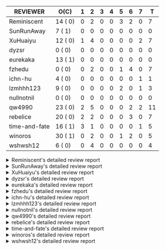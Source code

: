 |   REVIEWER    |  O(C)   | 1 | 2 | 3 | 4 | 5 | 6 | 7 | T  |
|---------------|---------|---|---|---|---|---|---|---|----|
| Reminiscent   | 14 ( 0) | 0 | 2 | 0 | 0 | 3 | 2 | 0 |  7 |
| SunRunAway    |  7 ( 1) | 0 | 0 | 0 | 0 | 0 | 0 | 0 |  0 |
| XuHuaiyu      | 12 ( 0) | 1 | 4 | 0 | 0 | 0 | 0 | 2 |  7 |
| dyzsr         |  0 ( 0) | 0 | 0 | 0 | 0 | 0 | 0 | 0 |  0 |
| eurekaka      | 13 ( 1) | 0 | 0 | 0 | 0 | 0 | 0 | 0 |  0 |
| fzhedu        |  0 ( 0) | 0 | 2 | 0 | 0 | 1 | 4 | 0 |  7 |
| ichn-hu       |  4 ( 0) | 0 | 0 | 0 | 0 | 0 | 0 | 1 |  1 |
| lzmhhh123     |  9 ( 0) | 0 | 0 | 0 | 0 | 2 | 0 | 1 |  3 |
| nullnotnil    |  0 ( 0) | 0 | 0 | 0 | 0 | 0 | 0 | 0 |  0 |
| qw4990        | 23 ( 0) | 2 | 5 | 0 | 0 | 0 | 2 | 2 | 11 |
| rebelice      | 20 ( 0) | 2 | 2 | 0 | 0 | 0 | 3 | 0 |  7 |
| time-and-fate | 16 ( 1) | 3 | 1 | 0 | 0 | 0 | 0 | 1 |  5 |
| winoros       | 30 ( 1) | 0 | 2 | 0 | 0 | 1 | 2 | 0 |  5 |
| wshwsh12      |  6 ( 0) | 0 | 4 | 0 | 0 | 0 | 0 | 0 |  4 |


<details> 
  <summary>Reminiscent's detailed review report</summary> 

## To Be Reviewed

|    REPO    |                                                                          PR                                                                           | C | LASTED |
|------------|-------------------------------------------------------------------------------------------------------------------------------------------------------|---|--------|
| tidb/25583 | [bindinfo: fix SPM doesn't work for CTE](https://github.com/pingcap/tidb/pull/25583)                                                                  |   | 37d15h |
| tidb/26261 | [util/ranger: fix wrong range calculation of prefix index when appending ranges to point ranges (#26066)](https://github.com/pingcap/tidb/pull/26261) |   | 12d22h |
| tidb/26474 | [planner: fix the unstable unit test TestTableFromMeta (#26463)](https://github.com/pingcap/tidb/pull/26474)                                          |   | 5d16h  |
| tidb/26475 | [planner: fix the unstable unit test TestTableFromMeta (#26463)](https://github.com/pingcap/tidb/pull/26475)                                          |   | 5d16h  |
| tidb/26476 | [planner: fix the unstable unit test TestTableFromMeta (#26463)](https://github.com/pingcap/tidb/pull/26476)                                          |   | 5d16h  |
| tidb/26491 | [planner: fix the unstable test TestOrderedResultModeOnOtherOperators (#26481)](https://github.com/pingcap/tidb/pull/26491)                           |   | 4d23h  |
| tidb/26492 | [planner: fix the unstable test TestOrderedResultModeOnOtherOperators (#26481)](https://github.com/pingcap/tidb/pull/26492)                           |   | 4d23h  |
| tidb/26493 | [planner: fix the unstable test TestOrderedResultModeOnOtherOperators (#26481)](https://github.com/pingcap/tidb/pull/26493)                           |   | 4d23h  |
| tidb/26498 | [planner: fix the unstable unit test `TestAnalyzeIncremental` (#26460)](https://github.com/pingcap/tidb/pull/26498)                                   |   | 4d20h  |
| tidb/26499 | [planner: fix the unstable unit test `TestAnalyzeIncremental` (#26460)](https://github.com/pingcap/tidb/pull/26499)                                   |   | 4d20h  |
| tidb/26501 | [planner: fix the unstable unit test `TestAnalyzeIncremental` (#26460)](https://github.com/pingcap/tidb/pull/26501)                                   |   | 4d20h  |
| tidb/26503 | [planner: fix goroutine leak problem in some unit tests (#26500)](https://github.com/pingcap/tidb/pull/26503)                                         |   | 4d19h  |
| tidb/26505 | [planner: fix goroutine leak problem in some unit tests (#26500)](https://github.com/pingcap/tidb/pull/26505)                                         |   | 4d19h  |
| tidb/26506 | [planner: fix goroutine leak problem in some unit tests (#26500)](https://github.com/pingcap/tidb/pull/26506)                                         |   | 4d19h  |


## Reviewed in Last 7 Days

|    REPO    |                                                            PR                                                             | C | D |   R   |
|------------|---------------------------------------------------------------------------------------------------------------------------|---|---|-------|
| tidb/26550 | [planner: push TopN down when N is less than a specific variable](https://github.com/pingcap/tidb/pull/26550)             |   | 2 | 0h    |
| tidb/26468 | [planner: try to fix the unstable test `TestAnalyzeIncremental`](https://github.com/pingcap/tidb/pull/26468)              |   | 2 | 3d18h |
| tidb/26500 | [planner: fix goroutine leak problem in some unit tests](https://github.com/pingcap/tidb/pull/26500)                      |   | 5 | 0h    |
| tidb/26473 | [planner: return error when the item of ORDER BY is hidden column](https://github.com/pingcap/tidb/pull/26473)            |   | 5 | 17h   |
| tidb/26460 | [planner: fix the unstable unit test `TestAnalyzeIncremental`](https://github.com/pingcap/tidb/pull/26460)                |   | 5 | 20h   |
| tidb/26445 | [planner: update the correlation adjustment rule of Limit/TopN for TableScan](https://github.com/pingcap/tidb/pull/26445) |   | 6 | 1d0h  |
| tidb/26481 | [planner: fix the unstable test TestOrderedResultModeOnOtherOperators](https://github.com/pingcap/tidb/pull/26481)        |   | 6 | 0h    |


</details> 


<details> 
  <summary>SunRunAway's detailed review report</summary> 

## To Be Reviewed

|    REPO    |                                                       PR                                                       | C | LASTED  |
|------------|----------------------------------------------------------------------------------------------------------------|---|---------|
| tidb/19178 | [executor: Refactor probe channel](https://github.com/pingcap/tidb/pull/19178)                                 |   | 348d16h |
| tidb/19807 | [executor: parallel evaluation for hash aggregate distinct](https://github.com/pingcap/tidb/pull/19807)        |   | 326d11h |
| tidb/19900 | [executor: enable inline projection for sort&topN](https://github.com/pingcap/tidb/pull/19900)                 | Y | 321d18h |
| tidb/21834 | [planner: enhanced index range calculation plan](https://github.com/pingcap/tidb/pull/21834)                   |   | 223d18h |
| tidb/21956 | [planner/preprocessor: disallow into-outfile clause in some place](https://github.com/pingcap/tidb/pull/21956) |   | 216d23h |
| tidb/25385 | [executor: global kill 32bits (local connID part)](https://github.com/pingcap/tidb/pull/25385)                 |   | 44d10h  |
| tidb/26488 | [util/set: migrate test-infra to testify](https://github.com/pingcap/tidb/pull/26488)                          |   | 5d11h   |


## Reviewed in Last 7 Days

| REPO | PR | C | D | R |
|------|----|---|---|---|


</details> 


<details> 
  <summary>XuHuaiyu's detailed review report</summary> 

## To Be Reviewed

|     REPO     |                                                                    PR                                                                     | C | LASTED  |
|--------------|-------------------------------------------------------------------------------------------------------------------------------------------|---|---------|
| docs-cn/5561 | [Add sql optimization-related docs to toc](https://github.com/pingcap/docs-cn/pull/5561)                                                  |   | 155d15h |
| tidb/21401   | [expression: incompatibility with MySQL for ADDTIME()](https://github.com/pingcap/tidb/pull/21401)                                        |   | 239d11h |
| docs-cn/6716 | [sysvar: add doc for tidb-restricted-read-only](https://github.com/pingcap/docs-cn/pull/6716)                                             |   | 5d18h   |
| tidb/26364   | [planner: unify the terms NDV and cardinality in the optimizer (#26345)](https://github.com/pingcap/tidb/pull/26364)                      |   | 7d22h   |
| tidb/26488   | [util/set: migrate test-infra to testify](https://github.com/pingcap/tidb/pull/26488)                                                     |   | 5d11h   |
| tidb/26530   | [[store/copr, planner/core]: retry mpp task by rebuilding tasks and by blocking failed nodes](https://github.com/pingcap/tidb/pull/26530) |   | 3d9h    |
| tidb/26545   | [planner: fix wrong type when unsigned int value union int value](https://github.com/pingcap/tidb/pull/26545)                             |   | 1d22h   |
| tidb/26566   | [expression, executor: fix type infer for greatest/leastest(datetime) (#26533)](https://github.com/pingcap/tidb/pull/26566)               |   | 1d17h   |
| tidb/26631   | [executor: fix table id to partition id mapping in select lock executor (#26380)](https://github.com/pingcap/tidb/pull/26631)             |   | 21h     |
| tidb/26671   | [expression: Fix wrong charset and collation for case when function (#26663)](https://github.com/pingcap/tidb/pull/26671)                 |   | 11h     |
| tidb/26672   | [expression: Fix wrong charset and collation for case when function (#26663)](https://github.com/pingcap/tidb/pull/26672)                 |   | 11h     |
| tidb/26673   | [expression: Fix wrong charset and collation for case when function (#26663)](https://github.com/pingcap/tidb/pull/26673)                 |   | 10h     |


## Reviewed in Last 7 Days

|    REPO     |                                                          PR                                                          | C | D |  R  |
|-------------|----------------------------------------------------------------------------------------------------------------------|---|---|-----|
| tidb/26663  | [expression: Fix wrong charset and collation for case when function](https://github.com/pingcap/tidb/pull/26663)     |   | 1 | 3h  |
| tidb/26571  | [planner: the UNION's merge type should exclude the pure NULL (#26561)](https://github.com/pingcap/tidb/pull/26571)  |   | 2 | 0h  |
| tidb/26572  | [planner: the UNION's merge type should exclude the pure NULL (#26561)](https://github.com/pingcap/tidb/pull/26572)  |   | 2 | 0h  |
| tidb/26570  | [planner: the UNION's merge type should exclude the pure NULL (#26561)](https://github.com/pingcap/tidb/pull/26570)  |   | 2 | 0h  |
| tidb/26561  | [planner: the UNION's merge type should exclude the pure NULL](https://github.com/pingcap/tidb/pull/26561)           |   | 2 | 0h  |
| tidb/26380  | [executor: fix table id to partition id mapping in select lock executor](https://github.com/pingcap/tidb/pull/26380) |   | 7 | 23h |
| parser/1283 | [parser: support Oracle translate function](https://github.com/pingcap/parser/pull/1283)                             |   | 7 | 0h  |


</details> 


<details> 
  <summary>dyzsr's detailed review report</summary> 

## To Be Reviewed

| REPO | PR | C | LASTED |
|------|----|---|--------|


## Reviewed in Last 7 Days

| REPO | PR | C | D | R |
|------|----|---|---|---|


</details> 


<details> 
  <summary>eurekaka's detailed review report</summary> 

## To Be Reviewed

|    REPO    |                                                                 PR                                                                  | C | LASTED  |
|------------|-------------------------------------------------------------------------------------------------------------------------------------|---|---------|
| tidb/22416 | [core: fix subQuery at projection in only_full_group](https://github.com/pingcap/tidb/pull/22416)                                   | Y | 192d11h |
| tidb/23316 | [planner: Fix rebuild range for prepared plan](https://github.com/pingcap/tidb/pull/23316)                                          |   | 134d17h |
| tidb/23373 | [executor: fix get var expr when session var is hex literal (#23241)](https://github.com/pingcap/tidb/pull/23373)                   |   | 132d19h |
| tidb/23760 | [collation: fix tidb panic when compare string with collation](https://github.com/pingcap/tidb/pull/23760)                          |   | 118d13h |
| tidb/24061 | [statistics: fix some potential panic in statistics (#23988)](https://github.com/pingcap/tidb/pull/24061)                           |   | 103d13h |
| tidb/24556 | [planner: add MergeAdjacentWindow rule for cascades](https://github.com/pingcap/tidb/pull/24556)                                    |   | 77d11h  |
| tidb/25845 | [planner,executor: fix 'select ...(join on partition table) for update' panic (#21148)](https://github.com/pingcap/tidb/pull/25845) |   | 27d19h  |
| tidb/26015 | [planner: logically delete the bindinfo when create the new binding](https://github.com/pingcap/tidb/pull/26015)                    |   | 20d17h  |
| tidb/26139 | [planner,  bindinfo: support show global bindings order by update_time](https://github.com/pingcap/tidb/pull/26139)                 |   | 15d17h  |
| tidb/26333 | [planner: ban baseline evolution feature](https://github.com/pingcap/tidb/pull/26333)                                               |   | 8d19h   |
| tidb/26340 | [bindinfo: add status vars for 'last_plan_binding_update_time'](https://github.com/pingcap/tidb/pull/26340)                         |   | 8d19h   |
| tidb/26403 | [planner: add binding info for explain stmt](https://github.com/pingcap/tidb/pull/26403)                                            |   | 6d23h   |
| tidb/26658 | [planner: fix CTE bug when MergeJoin is used (#25514)](https://github.com/pingcap/tidb/pull/26658)                                  |   | 16h     |


## Reviewed in Last 7 Days

| REPO | PR | C | D | R |
|------|----|---|---|---|


</details> 


<details> 
  <summary>fzhedu's detailed review report</summary> 

## To Be Reviewed

| REPO | PR | C | LASTED |
|------|----|---|--------|


## Reviewed in Last 7 Days

|    REPO    |                                                              PR                                                              | C | D |  R   |
|------------|------------------------------------------------------------------------------------------------------------------------------|---|---|------|
| tics/2491  | [add `run_mpp_task` metrics](https://github.com/pingcap/tics/pull/2491)                                                      |   | 2 | 3h   |
| tics/2490  | [Improve the mpp cancel process to cancel the mpp task ASAP](https://github.com/pingcap/tics/pull/2490)                      |   | 2 | 4h   |
| tidb/26347 | [planner: refine the control logic of broadcast join](https://github.com/pingcap/tidb/pull/26347)                            |   | 5 | 4d0h |
| tidb/26487 | [planner: report warning when mpp join can't be selected whether it is MPPTask.](https://github.com/pingcap/tidb/pull/26487) |   | 6 | 0h   |
| tidb/26483 | [store/copr: support retry for mpp query (#26462)](https://github.com/pingcap/tidb/pull/26483)                               |   | 6 | 0h   |
| tidb/26480 | [store/copr: support retry for mpp query (#26462)](https://github.com/pingcap/tidb/pull/26480)                               |   | 6 | 1h   |
| tidb/26462 | [store/copr: support retry for mpp query](https://github.com/pingcap/tidb/pull/26462)                                        |   | 6 | 2h   |


</details> 


<details> 
  <summary>ichn-hu's detailed review report</summary> 

## To Be Reviewed

|    REPO    |                                                           PR                                                           | C | LASTED  |
|------------|------------------------------------------------------------------------------------------------------------------------|---|---------|
| tidb/20903 | [planner: fix confused and unnecessary double-projection in plans.](https://github.com/pingcap/tidb/pull/20903)        |   | 263d17h |
| tidb/22631 | [executor: refine window processor](https://github.com/pingcap/tidb/pull/22631)                                        |   | 177d23h |
| tidb/26000 | [expression: fix incompatible last_day func behavior in sql mode (#25953)](https://github.com/pingcap/tidb/pull/26000) |   | 21d15h  |
| tidb/26545 | [planner: fix wrong type when unsigned int value union int value](https://github.com/pingcap/tidb/pull/26545)          |   | 1d22h   |


## Reviewed in Last 7 Days

|    REPO    |                                                                  PR                                                                  | C | D | R  |
|------------|--------------------------------------------------------------------------------------------------------------------------------------|---|---|----|
| tidb/26443 | [Revert: "*: keep the precision of intermediate decimal result as accurate as possible"](https://github.com/pingcap/tidb/pull/26443) |   | 7 | 0h |


</details> 


<details> 
  <summary>lzmhhh123's detailed review report</summary> 

## To Be Reviewed

|    REPO    |                                                              PR                                                              | C | LASTED  |
|------------|------------------------------------------------------------------------------------------------------------------------------|---|---------|
| tidb/22631 | [executor: refine window processor](https://github.com/pingcap/tidb/pull/22631)                                              |   | 177d23h |
| tikv/10616 | [copr: fix Max/Min bug when comparing signed and unsigned int64 (#10167)](https://github.com/tikv/tikv/pull/10616)           |   | 4d21h   |
| tidb/26005 | [expression: fix cast string like '.1a1' to decimal has no warnings information](https://github.com/pingcap/tidb/pull/26005) |   | 21d13h  |
| tikv/10617 | [copr: fix Max/Min bug when comparing signed and unsigned int64 (#10167)](https://github.com/tikv/tikv/pull/10617)           |   | 4d21h   |
| tidb/26343 | [metrics: fix copr-cache metrics (#26339)](https://github.com/pingcap/tidb/pull/26343)                                       |   | 8d17h   |
| tidb/26455 | [util: fix range building for binary literal (#23699)](https://github.com/pingcap/tidb/pull/26455)                           |   | 5d20h   |
| tidb/26501 | [planner: fix the unstable unit test `TestAnalyzeIncremental` (#26460)](https://github.com/pingcap/tidb/pull/26501)          |   | 4d20h   |
| tidb/26565 | [expression, executor: fix type infer for greatest/leastest(datetime) (#26533)](https://github.com/pingcap/tidb/pull/26565)  |   | 1d17h   |
| tidb/26673 | [expression: Fix wrong charset and collation for case when function (#26663)](https://github.com/pingcap/tidb/pull/26673)    |   | 10h     |


## Reviewed in Last 7 Days

|     REPO     |                                           PR                                            | C | D |  R   |
|--------------|-----------------------------------------------------------------------------------------|---|---|------|
| docs/5996    | [releases: add tidb 4.0.14 release notes](https://github.com/pingcap/docs/pull/5996)    |   | 5 | 4d3h |
| tidb/26490   | [planner: fix stat for CTE (#26279)](https://github.com/pingcap/tidb/pull/26490)        |   | 5 | 0h   |
| docs-cn/6698 | [releases: add tidb 4.0.14 release notes](https://github.com/pingcap/docs-cn/pull/6698) |   | 7 | 2d2h |


</details> 


<details> 
  <summary>nullnotnil's detailed review report</summary> 

## To Be Reviewed

| REPO | PR | C | LASTED |
|------|----|---|--------|


## Reviewed in Last 7 Days

| REPO | PR | C | D | R |
|------|----|---|---|---|


</details> 


<details> 
  <summary>qw4990's detailed review report</summary> 

## To Be Reviewed

|     REPO     |                                                                                       PR                                                                                        | C | LASTED  |
|--------------|---------------------------------------------------------------------------------------------------------------------------------------------------------------------------------|---|---------|
| tidb/21018   | [planner: don't push down null sensitive join conditions (#19620)](https://github.com/pingcap/tidb/pull/21018)                                                                  |   | 257d17h |
| docs-cn/5561 | [Add sql optimization-related docs to toc](https://github.com/pingcap/docs-cn/pull/5561)                                                                                        |   | 155d15h |
| tidb/23590   | [planner, table: optimize the list partition pruner for range query](https://github.com/pingcap/tidb/pull/23590)                                                                |   | 123d16h |
| tidb/24663   | [planner: include schema name when checking duplicate table aliases](https://github.com/pingcap/tidb/pull/24663)                                                                |   | 74d17h  |
| tidb/24994   | [planner: don't extract hash keys from index join's OtherConds if inl_merge_join hint exists](https://github.com/pingcap/tidb/pull/24994)                                       |   | 57d17h  |
| tidb/25693   | [planner: fix index-out-of-range error when checking only_full_group_by and make sure limit outputs no more columns than its child](https://github.com/pingcap/tidb/pull/25693) |   | 34d22h  |
| tidb/25715   | [planner: fix row count estimation for partially pushed down selections](https://github.com/pingcap/tidb/pull/25715)                                                            |   | 34d16h  |
| tidb/25806   | [planner: check filter condition in func convertToPartialTableScan (#25294)](https://github.com/pingcap/tidb/pull/25806)                                                        |   | 29d15h  |
| tidb/25845   | [planner,executor: fix 'select ...(join on partition table) for update' panic (#21148)](https://github.com/pingcap/tidb/pull/25845)                                             |   | 27d19h  |
| tidb/26141   | [planner: directly use sql bind to generate query plan](https://github.com/pingcap/tidb/pull/26141)                                                                             |   | 15d17h  |
| tidb/26206   | [bindinfo: garbage collect deleted bind records](https://github.com/pingcap/tidb/pull/26206)                                                                                    |   | 14d16h  |
| tidb/26261   | [util/ranger: fix wrong range calculation of prefix index when appending ranges to point ranges (#26066)](https://github.com/pingcap/tidb/pull/26261)                           |   | 12d22h  |
| tidb/26294   | [*: support user defined filters for baseline capture](https://github.com/pingcap/tidb/pull/26294)                                                                              |   | 11d18h  |
| tidb/26304   | [planner: add heuristic rules for index selection](https://github.com/pingcap/tidb/pull/26304)                                                                                  |   | 11d16h  |
| tidb/26323   | [planner: use multi-layer projections for subquery selection (#8190)](https://github.com/pingcap/tidb/pull/26323)                                                               |   | 9d6h    |
| tidb/26369   | [expression: prevent function of castYearAsTime from pushing down to Ti… (#25975)](https://github.com/pingcap/tidb/pull/26369)                                                  |   | 7d19h   |
| tidb/26455   | [util: fix range building for binary literal (#23699)](https://github.com/pingcap/tidb/pull/26455)                                                                              |   | 5d20h   |
| tidb/26493   | [planner: fix the unstable test TestOrderedResultModeOnOtherOperators (#26481)](https://github.com/pingcap/tidb/pull/26493)                                                     |   | 4d23h   |
| tidb/26499   | [planner: fix the unstable unit test `TestAnalyzeIncremental` (#26460)](https://github.com/pingcap/tidb/pull/26499)                                                             |   | 4d20h   |
| tidb/26563   | [planner/core: fix a panic when select for update on join partition table with normal table (#26373)](https://github.com/pingcap/tidb/pull/26563)                               |   | 1d17h   |
| tidb/26631   | [executor: fix table id to partition id mapping in select lock executor (#26380)](https://github.com/pingcap/tidb/pull/26631)                                                   |   | 21h     |
| tidb/26658   | [planner: fix CTE bug when MergeJoin is used (#25514)](https://github.com/pingcap/tidb/pull/26658)                                                                              |   | 16h     |
| tidb/26672   | [expression: Fix wrong charset and collation for case when function (#26663)](https://github.com/pingcap/tidb/pull/26672)                                                       |   | 11h     |


## Reviewed in Last 7 Days

|      REPO      |                                                                  PR                                                                  | C | D |   R   |
|----------------|--------------------------------------------------------------------------------------------------------------------------------------|---|---|-------|
| tidb/26271     | [planner: improve skyline pruning](https://github.com/pingcap/tidb/pull/26271)                                                       |   | 1 | 12d3h |
| tidb/26583     | [statistics: some refactoring about stats collector](https://github.com/pingcap/tidb/pull/26583)                                     |   | 1 | 17h   |
| tidb/26570     | [planner: the UNION's merge type should exclude the pure NULL (#26561)](https://github.com/pingcap/tidb/pull/26570)                  |   | 2 | 0h    |
| tidb/26571     | [planner: the UNION's merge type should exclude the pure NULL (#26561)](https://github.com/pingcap/tidb/pull/26571)                  |   | 2 | 0h    |
| tidb/26561     | [planner: the UNION's merge type should exclude the pure NULL](https://github.com/pingcap/tidb/pull/26561)                           |   | 2 | 0h    |
| tidb/26502     | [statistics: improve out-of-range estimation strategy](https://github.com/pingcap/tidb/pull/26502)                                   |   | 2 | 3d1h  |
| tidb/26553     | [planner: create new column slice in PreparePossibleProperties (#24342) (#26536)](https://github.com/pingcap/tidb/pull/26553)        |   | 2 | 0h    |
| tidb-test/1250 | [cherry pick #1210 to release-5.1 (#1212)](https://github.com/pingcap/tidb-test/pull/1250)                                           |   | 6 | 0h    |
| tidb-test/1249 | [mysql_test: remove the analyze.test file](https://github.com/pingcap/tidb-test/pull/1249)                                           |   | 6 | 0h    |
| tidb/26443     | [Revert: "*: keep the precision of intermediate decimal result as accurate as possible"](https://github.com/pingcap/tidb/pull/26443) |   | 7 | 0h    |
| tidb/26380     | [executor: fix table id to partition id mapping in select lock executor](https://github.com/pingcap/tidb/pull/26380)                 |   | 7 | 22h   |


</details> 


<details> 
  <summary>rebelice's detailed review report</summary> 

## To Be Reviewed

|     REPO     |                                                                 PR                                                                  | C | LASTED  |
|--------------|-------------------------------------------------------------------------------------------------------------------------------------|---|---------|
| docs/5185    | [sql-statements, information-schema: add `END_TIME` field for table `ANALYZE_STATUS`](https://github.com/pingcap/docs/pull/5185)    |   | 117d17h |
| docs-cn/5916 | [sql-statements, information-schema: add `END_TIME` field for table `ANALYZE_STATUS`](https://github.com/pingcap/docs-cn/pull/5916) |   | 117d17h |
| tidb/24033   | [statistics: fix some unstable tests in global stats (#23502)](https://github.com/pingcap/tidb/pull/24033)                          |   | 104d9h  |
| tidb/24306   | [util/ranger: fix func name typo](https://github.com/pingcap/tidb/pull/24306)                                                       |   | 91d22h  |
| tidb/24374   | [planner: filter conflict read_from_storage hints (#24313)](https://github.com/pingcap/tidb/pull/24374)                             |   | 89d19h  |
| tidb/24669   | [planner: fix "order by + num " can use a column not in select fields](https://github.com/pingcap/tidb/pull/24669)                  |   | 74d16h  |
| tidb/25214   | [planner: don't push down topn to nil table plan side](https://github.com/pingcap/tidb/pull/25214)                                  |   | 50d16h  |
| tidb/26075   | [planner: avoid alloc for paramMarker in buildValuesListOfInsert (#25996)](https://github.com/pingcap/tidb/pull/26075)              |   | 18d23h  |
| tidb/26364   | [planner: unify the terms NDV and cardinality in the optimizer (#26345)](https://github.com/pingcap/tidb/pull/26364)                |   | 7d22h   |
| tidb/26474   | [planner: fix the unstable unit test TestTableFromMeta (#26463)](https://github.com/pingcap/tidb/pull/26474)                        |   | 5d16h   |
| tidb/26475   | [planner: fix the unstable unit test TestTableFromMeta (#26463)](https://github.com/pingcap/tidb/pull/26475)                        |   | 5d16h   |
| tidb/26476   | [planner: fix the unstable unit test TestTableFromMeta (#26463)](https://github.com/pingcap/tidb/pull/26476)                        |   | 5d16h   |
| tidb/26491   | [planner: fix the unstable test TestOrderedResultModeOnOtherOperators (#26481)](https://github.com/pingcap/tidb/pull/26491)         |   | 4d23h   |
| tidb/26492   | [planner: fix the unstable test TestOrderedResultModeOnOtherOperators (#26481)](https://github.com/pingcap/tidb/pull/26492)         |   | 4d23h   |
| tidb/26493   | [planner: fix the unstable test TestOrderedResultModeOnOtherOperators (#26481)](https://github.com/pingcap/tidb/pull/26493)         |   | 4d23h   |
| tidb/26498   | [planner: fix the unstable unit test `TestAnalyzeIncremental` (#26460)](https://github.com/pingcap/tidb/pull/26498)                 |   | 4d20h   |
| tidb/26499   | [planner: fix the unstable unit test `TestAnalyzeIncremental` (#26460)](https://github.com/pingcap/tidb/pull/26499)                 |   | 4d20h   |
| tidb/26501   | [planner: fix the unstable unit test `TestAnalyzeIncremental` (#26460)](https://github.com/pingcap/tidb/pull/26501)                 |   | 4d20h   |
| tidb/26505   | [planner: fix goroutine leak problem in some unit tests (#26500)](https://github.com/pingcap/tidb/pull/26505)                       |   | 4d19h   |
| tidb/26660   | [planner: only build the same CTE once (#26454)](https://github.com/pingcap/tidb/pull/26660)                                        |   | 15h     |


## Reviewed in Last 7 Days

|    REPO    |                                                         PR                                                         | C | D |   R   |
|------------|--------------------------------------------------------------------------------------------------------------------|---|---|-------|
| tidb/26340 | [bindinfo: add status vars for 'last_plan_binding_update_time'](https://github.com/pingcap/tidb/pull/26340)        |   | 1 | 7d23h |
| tidb/26403 | [planner: add binding info for explain stmt](https://github.com/pingcap/tidb/pull/26403)                           |   | 1 | 6d2h  |
| tidb/26494 | [expression: push down mod() to TiFlash](https://github.com/pingcap/tidb/pull/26494)                               |   | 2 | 3d6h  |
| tidb/26468 | [planner: try to fix the unstable test `TestAnalyzeIncremental`](https://github.com/pingcap/tidb/pull/26468)       |   | 2 | 3d18h |
| tidb/26481 | [planner: fix the unstable test TestOrderedResultModeOnOtherOperators](https://github.com/pingcap/tidb/pull/26481) |   | 6 | 0h    |
| tidb/26460 | [planner: fix the unstable unit test `TestAnalyzeIncremental`](https://github.com/pingcap/tidb/pull/26460)         |   | 6 | 1h    |
| tidb/26463 | [planner: fix the unstable unit test TestTableFromMeta](https://github.com/pingcap/tidb/pull/26463)                |   | 6 | 0h    |


</details> 


<details> 
  <summary>time-and-fate's detailed review report</summary> 

## To Be Reviewed

|    REPO    |                                                                      PR                                                                       | C | LASTED  |
|------------|-----------------------------------------------------------------------------------------------------------------------------------------------|---|---------|
| tidb/22416 | [core: fix subQuery at projection in only_full_group](https://github.com/pingcap/tidb/pull/22416)                                             | Y | 192d11h |
| tidb/24374 | [planner: filter conflict read_from_storage hints (#24313)](https://github.com/pingcap/tidb/pull/24374)                                       |   | 89d19h  |
| tidb/24382 | [statistics: trigger auto-analyze based on histogram row count](https://github.com/pingcap/tidb/pull/24382)                                   |   | 89d15h  |
| tidb/24539 | [statistics: dump FMSketch to KV only for partition table with dynamic prune mode (#24453)](https://github.com/pingcap/tidb/pull/24539)       |   | 77d21h  |
| tidb/24994 | [planner: don't extract hash keys from index join's OtherConds if inl_merge_join hint exists](https://github.com/pingcap/tidb/pull/24994)     |   | 57d17h  |
| tidb/25390 | [planner/core: fix `isTableAliasDuplicate`, use `schema.name` as key when table has a alias name](https://github.com/pingcap/tidb/pull/25390) |   | 43d19h  |
| tidb/26271 | [planner: improve skyline pruning](https://github.com/pingcap/tidb/pull/26271)                                                                |   | 12d18h  |
| tidb/26304 | [planner: add heuristic rules for index selection](https://github.com/pingcap/tidb/pull/26304)                                                |   | 11d16h  |
| tidb/26474 | [planner: fix the unstable unit test TestTableFromMeta (#26463)](https://github.com/pingcap/tidb/pull/26474)                                  |   | 5d16h   |
| tidb/26475 | [planner: fix the unstable unit test TestTableFromMeta (#26463)](https://github.com/pingcap/tidb/pull/26475)                                  |   | 5d16h   |
| tidb/26476 | [planner: fix the unstable unit test TestTableFromMeta (#26463)](https://github.com/pingcap/tidb/pull/26476)                                  |   | 5d16h   |
| tidb/26498 | [planner: fix the unstable unit test `TestAnalyzeIncremental` (#26460)](https://github.com/pingcap/tidb/pull/26498)                           |   | 4d20h   |
| tidb/26499 | [planner: fix the unstable unit test `TestAnalyzeIncremental` (#26460)](https://github.com/pingcap/tidb/pull/26499)                           |   | 4d20h   |
| tidb/26501 | [planner: fix the unstable unit test `TestAnalyzeIncremental` (#26460)](https://github.com/pingcap/tidb/pull/26501)                           |   | 4d20h   |
| tidb/26506 | [planner: fix goroutine leak problem in some unit tests (#26500)](https://github.com/pingcap/tidb/pull/26506)                                 |   | 4d19h   |
| tidb/26661 | [planner: only build the same CTE once (#26454)](https://github.com/pingcap/tidb/pull/26661)                                                  |   | 15h     |


## Reviewed in Last 7 Days

|    REPO    |                                                              PR                                                               | C | D |   R   |
|------------|-------------------------------------------------------------------------------------------------------------------------------|---|---|-------|
| tidb/26583 | [statistics: some refactoring about stats collector](https://github.com/pingcap/tidb/pull/26583)                              |   | 1 | 17h   |
| tidb/26445 | [planner: update the correlation adjustment rule of Limit/TopN for TableScan](https://github.com/pingcap/tidb/pull/26445)     |   | 1 | 5d20h |
| tidb/26550 | [planner: push TopN down when N is less than a specific variable](https://github.com/pingcap/tidb/pull/26550)                 |   | 1 | 1d2h  |
| tidb/26553 | [planner: create new column slice in PreparePossibleProperties (#24342) (#26536)](https://github.com/pingcap/tidb/pull/26553) |   | 2 | 0h    |
| tidb/26271 | [planner: improve skyline pruning](https://github.com/pingcap/tidb/pull/26271)                                                |   | 7 | 6d2h  |


</details> 


<details> 
  <summary>winoros's detailed review report</summary> 

## To Be Reviewed

|     REPO     |                                                                          PR                                                                           | C | LASTED  |
|--------------|-------------------------------------------------------------------------------------------------------------------------------------------------------|---|---------|
| tidb/20903   | [planner: fix confused and unnecessary double-projection in plans.](https://github.com/pingcap/tidb/pull/20903)                                       |   | 263d17h |
| docs-cn/5916 | [sql-statements, information-schema: add `END_TIME` field for table `ANALYZE_STATUS`](https://github.com/pingcap/docs-cn/pull/5916)                   |   | 117d17h |
| docs/5783    | [migration: Add information about Vitess to TiDB migration](https://github.com/pingcap/docs/pull/5783)                                                |   | 43d5h   |
| tidb/21018   | [planner: don't push down null sensitive join conditions (#19620)](https://github.com/pingcap/tidb/pull/21018)                                        |   | 257d17h |
| tidb/22416   | [core: fix subQuery at projection in only_full_group](https://github.com/pingcap/tidb/pull/22416)                                                     | Y | 192d11h |
| tidb/22478   | [planner, executor: fix query partition table with global unique index get wrong result](https://github.com/pingcap/tidb/pull/22478)                  |   | 187d13h |
| tidb/23373   | [executor: fix get var expr when session var is hex literal (#23241)](https://github.com/pingcap/tidb/pull/23373)                                     |   | 132d19h |
| tidb/24138   | [planner: Add Equivalence Rules to Transform BinaryOptSubquery to ExistsSubquery](https://github.com/pingcap/tidb/pull/24138)                         |   | 99d12h  |
| tidb/24663   | [planner: include schema name when checking duplicate table aliases](https://github.com/pingcap/tidb/pull/24663)                                      |   | 74d17h  |
| tidb/26075   | [planner: avoid alloc for paramMarker in buildValuesListOfInsert (#25996)](https://github.com/pingcap/tidb/pull/26075)                                |   | 18d23h  |
| tidb/26141   | [planner: directly use sql bind to generate query plan](https://github.com/pingcap/tidb/pull/26141)                                                   |   | 15d17h  |
| tidb/26206   | [bindinfo: garbage collect deleted bind records](https://github.com/pingcap/tidb/pull/26206)                                                          |   | 14d16h  |
| tidb/26261   | [util/ranger: fix wrong range calculation of prefix index when appending ranges to point ranges (#26066)](https://github.com/pingcap/tidb/pull/26261) |   | 12d22h  |
| tidb/26271   | [planner: improve skyline pruning](https://github.com/pingcap/tidb/pull/26271)                                                                        |   | 12d18h  |
| tidb/26294   | [*: support user defined filters for baseline capture](https://github.com/pingcap/tidb/pull/26294)                                                    |   | 11d18h  |
| tidb/26304   | [planner: add heuristic rules for index selection](https://github.com/pingcap/tidb/pull/26304)                                                        |   | 11d16h  |
| tidb/26323   | [planner: use multi-layer projections for subquery selection (#8190)](https://github.com/pingcap/tidb/pull/26323)                                     |   | 9d6h    |
| tidb/26455   | [util: fix range building for binary literal (#23699)](https://github.com/pingcap/tidb/pull/26455)                                                    |   | 5d20h   |
| tidb/26474   | [planner: fix the unstable unit test TestTableFromMeta (#26463)](https://github.com/pingcap/tidb/pull/26474)                                          |   | 5d16h   |
| tidb/26475   | [planner: fix the unstable unit test TestTableFromMeta (#26463)](https://github.com/pingcap/tidb/pull/26475)                                          |   | 5d16h   |
| tidb/26476   | [planner: fix the unstable unit test TestTableFromMeta (#26463)](https://github.com/pingcap/tidb/pull/26476)                                          |   | 5d16h   |
| tidb/26492   | [planner: fix the unstable test TestOrderedResultModeOnOtherOperators (#26481)](https://github.com/pingcap/tidb/pull/26492)                           |   | 4d23h   |
| tidb/26503   | [planner: fix goroutine leak problem in some unit tests (#26500)](https://github.com/pingcap/tidb/pull/26503)                                         |   | 4d19h   |
| tidb/26505   | [planner: fix goroutine leak problem in some unit tests (#26500)](https://github.com/pingcap/tidb/pull/26505)                                         |   | 4d19h   |
| tidb/26506   | [planner: fix goroutine leak problem in some unit tests (#26500)](https://github.com/pingcap/tidb/pull/26506)                                         |   | 4d19h   |
| tidb/26651   | [expression, executor: introduce propagateType for castDecimalAsReal](https://github.com/pingcap/tidb/pull/26651)                                     |   | 16h     |
| tidb/26665   | [expression: show display name in error messages](https://github.com/pingcap/tidb/pull/26665)                                                         |   | 14h     |
| tidb/26671   | [expression: Fix wrong charset and collation for case when function (#26663)](https://github.com/pingcap/tidb/pull/26671)                             |   | 11h     |
| tidb/26672   | [expression: Fix wrong charset and collation for case when function (#26663)](https://github.com/pingcap/tidb/pull/26672)                             |   | 11h     |
| tidb/26673   | [expression: Fix wrong charset and collation for case when function (#26663)](https://github.com/pingcap/tidb/pull/26673)                             |   | 10h     |


## Reviewed in Last 7 Days

|    REPO    |                                                            PR                                                             | C | D |   R    |
|------------|---------------------------------------------------------------------------------------------------------------------------|---|---|--------|
| tidb/26502 | [statistics: improve out-of-range estimation strategy](https://github.com/pingcap/tidb/pull/26502)                        |   | 2 | 3d10h  |
| tidb/26271 | [planner: improve skyline pruning](https://github.com/pingcap/tidb/pull/26271)                                            |   | 2 | 11d10h |
| tidb/26500 | [planner: fix goroutine leak problem in some unit tests](https://github.com/pingcap/tidb/pull/26500)                      |   | 5 | 0h     |
| tidb/26463 | [planner: fix the unstable unit test TestTableFromMeta](https://github.com/pingcap/tidb/pull/26463)                       |   | 6 | 2h     |
| tidb/26471 | [planner: fix the risk of integer overflow when locating partitions (#25599)](https://github.com/pingcap/tidb/pull/26471) |   | 6 | 0h     |


</details> 


<details> 
  <summary>wshwsh12's detailed review report</summary> 

## To Be Reviewed

|    REPO    |                                                                    PR                                                                     | C | LASTED  |
|------------|-------------------------------------------------------------------------------------------------------------------------------------------|---|---------|
| tidb/21401 | [expression: incompatibility with MySQL for ADDTIME()](https://github.com/pingcap/tidb/pull/21401)                                        |   | 239d11h |
| tidb/21887 | [types: support %X %V %W formats for STR_TO_DATE()](https://github.com/pingcap/tidb/pull/21887)                                           |   | 220d11h |
| tidb/26530 | [[store/copr, planner/core]: retry mpp task by rebuilding tasks and by blocking failed nodes](https://github.com/pingcap/tidb/pull/26530) |   | 3d9h    |
| tidb/26631 | [executor: fix table id to partition id mapping in select lock executor (#26380)](https://github.com/pingcap/tidb/pull/26631)             |   | 21h     |
| tidb/26649 | [varaible: fix the new session can't see the instance-level variable store-limit](https://github.com/pingcap/tidb/pull/26649)             |   | 17h     |
| tidb/26651 | [expression, executor: introduce propagateType for castDecimalAsReal](https://github.com/pingcap/tidb/pull/26651)                         |   | 16h     |


## Reviewed in Last 7 Days

|    REPO    |                                                             PR                                                              | C | D |  R   |
|------------|-----------------------------------------------------------------------------------------------------------------------------|---|---|------|
| tidb/26566 | [expression, executor: fix type infer for greatest/leastest(datetime) (#26533)](https://github.com/pingcap/tidb/pull/26566) |   | 2 | 0h   |
| tidb/26565 | [expression, executor: fix type infer for greatest/leastest(datetime) (#26533)](https://github.com/pingcap/tidb/pull/26565) |   | 2 | 0h   |
| tidb/26564 | [expression, executor: fix type infer for greatest/leastest(datetime) (#26533)](https://github.com/pingcap/tidb/pull/26564) |   | 2 | 0h   |
| tidb/26533 | [expression, executor: fix type infer for greatest/leastest(datetime)](https://github.com/pingcap/tidb/pull/26533)          |   | 2 | 1d7h |


</details> 

